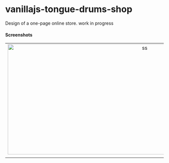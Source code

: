 # vanillajs-tongue-drums-shop
Design of a one-page online store. 
work in progress

<h4>Screenshots</h4>

| | |
| :---: | :---: |
| <img src="https://www.kamil--m.com/gh/tonguedrums/1.jpg" alt="ss" width="855" height="351"/> | <img src="https://www.kamil--m.com/gh/tonguedrums/2.jpg" alt="ss" width="855" height="351"/> |
| | |
